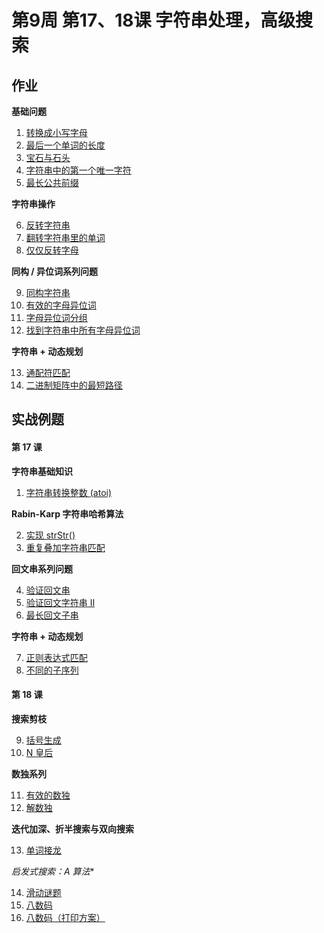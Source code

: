 # 第9周 第17、18课 字符串处理，高级搜索

## 作业

**基础问题**

1. [转换成小写字母](https://leetcode-cn.com/problems/to-lower-case/)
2. [最后一个单词的长度](https://leetcode-cn.com/problems/length-of-last-word/)
3. [宝石与石头](https://leetcode-cn.com/problems/jewels-and-stones/)
4. [字符串中的第一个唯一字符](https://leetcode-cn.com/problems/first-unique-character-in-a-string/)
5. [最长公共前缀](https://leetcode-cn.com/problems/longest-common-prefix/description/)

**字符串操作**

6. [反转字符串](https://leetcode-cn.com/problems/reverse-string/)
7. [翻转字符串里的单词](https://leetcode-cn.com/problems/reverse-words-in-a-string/)
8. [仅仅反转字母](https://leetcode-cn.com/problems/reverse-only-letters/)

**同构 / 异位词系列问题**

9. [同构字符串](https://leetcode-cn.com/problems/isomorphic-strings/)
10. [有效的字母异位词](https://leetcode-cn.com/problems/valid-anagram/)
11. [字母异位词分组](https://leetcode-cn.com/problems/group-anagrams/)
12. [找到字符串中所有字母异位词](https://leetcode-cn.com/problems/find-all-anagrams-in-a-string/)

**字符串 + 动态规划**

13. [通配符匹配](https://leetcode-cn.com/problems/wildcard-matching/)
14. [二进制矩阵中的最短路径](https://leetcode-cn.com/problems/shortest-path-in-binary-matrix/)

## 实战例题

#### 第 17 课

**字符串基础知识**

1. [字符串转换整数 (atoi)](https://leetcode-cn.com/problems/string-to-integer-atoi/)

**Rabin-Karp 字符串哈希算法**

2. [实现 strStr()](https://leetcode-cn.com/problems/implement-strstr/)
3. [重复叠加字符串匹配](https://leetcode-cn.com/problems/repeated-string-match/)

**回文串系列问题**

4. [验证回文串](https://leetcode-cn.com/problems/valid-palindrome/)
5. [验证回文字符串 Ⅱ](https://leetcode-cn.com/problems/valid-palindrome-ii/)
6. [最长回文子串](https://leetcode-cn.com/problems/longest-palindromic-substring/)

**字符串 + 动态规划**

7. [正则表达式匹配](https://leetcode-cn.com/problems/regular-expression-matching/)
8. [不同的子序列](https://leetcode-cn.com/problems/distinct-subsequences/)

#### 第 18 课

**搜索剪枝**

9. [括号生成](https://leetcode-cn.com/problems/generate-parentheses/)
10. [N 皇后](https://leetcode-cn.com/problems/n-queens/)

**数独系列**

11. [有效的数独](https://leetcode-cn.com/problems/valid-sudoku/)
12. [解数独](https://leetcode-cn.com/problems/sudoku-solver/)

**迭代加深、折半搜索与双向搜索**

13. [单词接龙](https://leetcode-cn.com/problems/word-ladder/)

**启发式搜索：A* 算法**

14. [滑动谜题](https://leetcode-cn.com/problems/sliding-puzzle/)
15. [八数码](https://www.acwing.com/problem/content/847/)
16. [八数码（打印方案）](https://www.acwing.com/problem/content/181/)